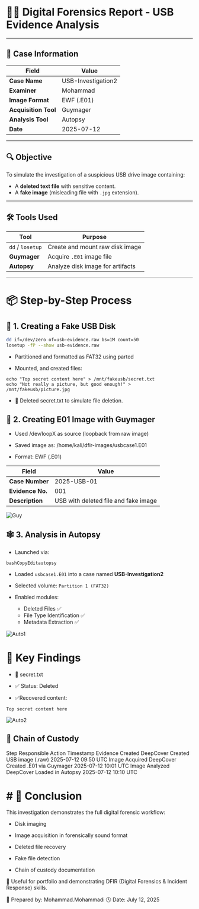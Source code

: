 # 🕵️‍♂️ Digital Forensics Report - USB Evidence Analysis

---

## 📁 Case Information

| Field              | Value                          |
|--------------------|-------------------------------|
| **Case Name**      | USB-Investigation2             |
| **Examiner**       | Mohammad                     |
| **Image Format**   | EWF (.E01)                     |
| **Acquisition Tool** | Guymager                   |
| **Analysis Tool**  | Autopsy                        |
| **Date**           | 2025-07-12                     |

---

## 🔍 Objective

To simulate the investigation of a suspicious USB drive image containing:
- A **deleted text file** with sensitive content.
- A **fake image** (misleading file with `.jpg` extension).

---

## 🛠️ Tools Used

| Tool        | Purpose                            |
|-------------|-------------------------------------|
| `dd` / `losetup` | Create and mount raw disk image |
| **Guymager** | Acquire `.E01` image file         |
| **Autopsy**  | Analyze disk image for artifacts   |

---

# 📦 Step-by-Step Process



## 🧰 1. Creating a Fake USB Disk

```bash
dd if=/dev/zero of=usb-evidence.raw bs=1M count=50
losetup -fP --show usb-evidence.raw
```
* Partitioned and formatted as FAT32 using parted

* Mounted, and created files:
 ```
echo "Top secret content here" > /mnt/fakeusb/secret.txt
echo "Not really a picture, but good enough!" > /mnt/fakeusb/picture.jpg
```
* 🔴 Deleted secret.txt to simulate file deletion.
## 🧪 2. Creating E01 Image with Guymager
* Used /dev/loopX as source (loopback from raw image)

* Saved image as: /home/kali/dfir-images/usbcase1.E01

* Format: EWF (.E01)

| Field            | Value                                |
| ---------------- | ------------------------------------ |
| **Case Number**  | 2025-USB-01                          |
| **Evidence No.** | 001                                  |
| **Description**  | USB with deleted file and fake image |

![Guy](file:///C:/Users/moham/OneDrive/Desktop/Guy.png)

## 🕸️ 3. Analysis in Autopsy

* Launched via:

```
bashCopyEditautopsy
```

* Loaded `usbcase1.E01` into a case named **USB-Investigation2**
* Selected volume: `Partition 1 (FAT32)`
* Enabled modules:

    * Deleted Files ✅
    * File Type Identification ✅
    * Metadata Extraction ✅
    
![Auto1](file:///C:/Users/moham/OneDrive/Desktop/Auto1.png)

# 🔎 Key Findings
* 📄 secret.txt
* ✅ Status: Deleted

* ✅Recovered content:
```
Top secret content here
```
![Auto2](file:///C:/Users/moham/OneDrive/Desktop/Auto2.png)
## 🔗 Chain of Custody
Step	Responsible	Action	Timestamp
Evidence Created	DeepCover	Created USB image (.raw)	2025-07-12 09:50 UTC
Image Acquired	DeepCover	Created .E01 via Guymager	2025-07-12 10:01 UTC
Image Analyzed	DeepCover	Loaded in Autopsy	2025-07-12 10:10 UTC

# # 📌 Conclusion
This investigation demonstrates the full digital forensic workflow:

* Disk imaging

* Image acquisition in forensically sound format

* Deleted file recovery

* Fake file detection

* Chain of custody documentation

🧠 Useful for portfolio and demonstrating DFIR (Digital Forensics & Incident Response) skills.



🔐 Prepared by: Mohammad.Mohammadi
🕓 Date: July 12, 2025